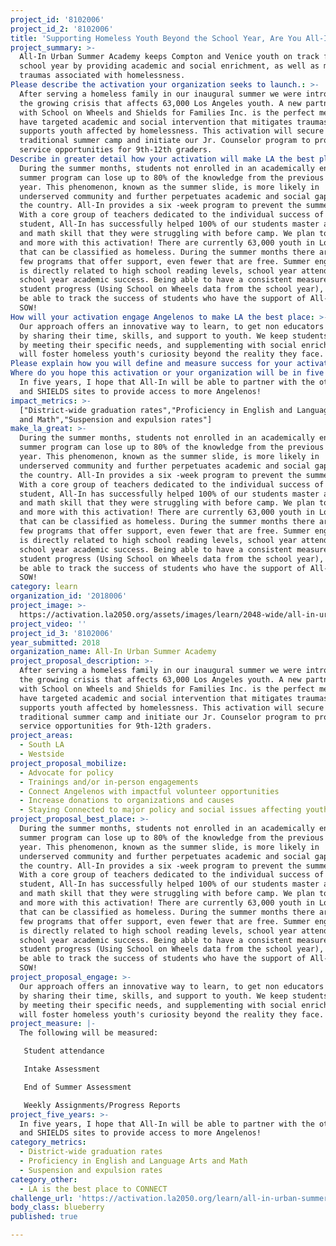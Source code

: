 ```yaml
---
project_id: '8102006'
project_id_2: '8102006'
title: 'Supporting Homeless Youth Beyond the School Year, Are You All-In?'
project_summary: >-
  All-In Urban Summer Academy keeps Compton and Venice youth on track for the
  school year by providing academic and social enrichment, as well as mitigating
  traumas associated with homelessness.
Please describe the activation your organization seeks to launch.: >-
  After serving a homeless family in our inaugural summer we were introduced to
  the growing crisis that affects 63,000 Los Angeles youth. A new partnership
  with School on Wheels and Shields for Families Inc. is the perfect merge to
  have targeted academic and social intervention that mitigates traumas and
  supports youth affected by homelessness. This activation will secure our
  traditional summer camp and initiate our Jr. Counselor program to provide
  service opportunities for 9th-12th graders. 
Describe in greater detail how your activation will make LA the best place?: >-
  During the summer months, students not enrolled in an academically enriching
  summer program can lose up to 80% of the knowledge from the previous school
  year. This phenomenon, known as the summer slide, is more likely in
  underserved community and further perpetuates academic and social gaps across
  the country. All-In provides a six -week program to prevent the summer slide.
  With a core group of teachers dedicated to the individual success of each
  student, All-In has successfully helped 100% of our students master a language
  and math skill that they were struggling with before camp. We plan to do that
  and more with this activation! There are currently 63,000 youth in Los Angeles
  that can be classified as homeless. During the summer months there are very
  few programs that offer support, even fewer that are free. Summer engagement
  is directly related to high school reading levels, school year attendance, and
  school year academic success. Being able to have a consistent measure of
  student progress (Using School on Wheels data from the school year), we will
  be able to track the success of students who have the support of All-In and
  SOW!
How will your activation engage Angelenos to make LA the best place: >-
  Our approach offers an innovative way to learn, to get non educators engaged
  by sharing their time, skills, and support to youth. We keep students engaged
  by meeting their specific needs, and supplementing with social enrichment that
  will foster homeless youth's curiosity beyond the reality they face. 
Please explain how you will define and measure success for your activation.: "The following will be measured:\r\nStudent attendance\r\nIntake Assessment\r\nEnd of Summer Assessment\r\nWeekly Assignments/Progress Reports\r\n\r\n"
Where do you hope this activation or your organization will be in five years?: >-
  In five years, I hope that All-In will be able to partner with the other SOW
  and SHIELDS sites to provide access to more Angelenos!
impact_metrics: >-
  ["District-wide graduation rates","Proficiency in English and Language Arts
  and Math","Suspension and expulsion rates"]
make_la_great: >-
  During the summer months, students not enrolled in an academically enriching
  summer program can lose up to 80% of the knowledge from the previous school
  year. This phenomenon, known as the summer slide, is more likely in
  underserved community and further perpetuates academic and social gaps across
  the country. All-In provides a six -week program to prevent the summer slide.
  With a core group of teachers dedicated to the individual success of each
  student, All-In has successfully helped 100% of our students master a language
  and math skill that they were struggling with before camp. We plan to do that
  and more with this activation! There are currently 63,000 youth in Los Angeles
  that can be classified as homeless. During the summer months there are very
  few programs that offer support, even fewer that are free. Summer engagement
  is directly related to high school reading levels, school year attendance, and
  school year academic success. Being able to have a consistent measure of
  student progress (Using School on Wheels data from the school year), we will
  be able to track the success of students who have the support of All-In and
  SOW!
category: learn
organization_id: '2018006'
project_image: >-
  https://activation.la2050.org/assets/images/learn/2048-wide/all-in-urban-summer-academy.jpg
project_video: ''
project_id_3: '8102006'
year_submitted: 2018
organization_name: All-In Urban Summer Academy
project_proposal_description: >-
  After serving a homeless family in our inaugural summer we were introduced to
  the growing crisis that affects 63,000 Los Angeles youth. A new partnership
  with School on Wheels and Shields for Families Inc. is the perfect merge to
  have targeted academic and social intervention that mitigates traumas and
  supports youth affected by homelessness. This activation will secure our
  traditional summer camp and initiate our Jr. Counselor program to provide
  service opportunities for 9th-12th graders.
project_areas:
  - South LA
  - Westside
project_proposal_mobilize:
  - Advocate for policy
  - Trainings and/or in-person engagements
  - Connect Angelenos with impactful volunteer opportunities
  - Increase donations to organizations and causes
  - Staying Connected to major policy and social issues affecting youth
project_proposal_best_place: >-
  During the summer months, students not enrolled in an academically enriching
  summer program can lose up to 80% of the knowledge from the previous school
  year. This phenomenon, known as the summer slide, is more likely in
  underserved community and further perpetuates academic and social gaps across
  the country. All-In provides a six -week program to prevent the summer slide.
  With a core group of teachers dedicated to the individual success of each
  student, All-In has successfully helped 100% of our students master a language
  and math skill that they were struggling with before camp. We plan to do that
  and more with this activation! There are currently 63,000 youth in Los Angeles
  that can be classified as homeless. During the summer months there are very
  few programs that offer support, even fewer that are free. Summer engagement
  is directly related to high school reading levels, school year attendance, and
  school year academic success. Being able to have a consistent measure of
  student progress (Using School on Wheels data from the school year), we will
  be able to track the success of students who have the support of All-In and
  SOW!
project_proposal_engage: >-
  Our approach offers an innovative way to learn, to get non educators engaged
  by sharing their time, skills, and support to youth. We keep students engaged
  by meeting their specific needs, and supplementing with social enrichment that
  will foster homeless youth's curiosity beyond the reality they face.
project_measure: |-
  The following will be measured:

   Student attendance

   Intake Assessment

   End of Summer Assessment

   Weekly Assignments/Progress Reports
project_five_years: >-
  In five years, I hope that All-In will be able to partner with the other SOW
  and SHIELDS sites to provide access to more Angelenos!
category_metrics:
  - District-wide graduation rates
  - Proficiency in English and Language Arts and Math
  - Suspension and expulsion rates
category_other:
  - LA is the best place to CONNECT
challenge_url: 'https://activation.la2050.org/learn/all-in-urban-summer-academy/'
body_class: blueberry
published: true

---
```

